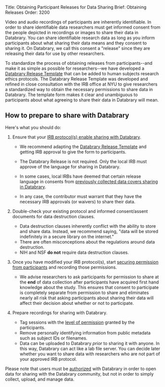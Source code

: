Title: Obtaining Participant Releases for Data Sharing
Brief: Obtaining Releases
Order: 3200

Video and audio recordings of participants are inherently identifiable. In order to share identifiable data researchers must get informed consent from the people depicted in recordings or images to share their data in Databrary.
You can share identifiable research data as long as you inform participants about what sharing their data means and they consent to sharing it. On Databrary, we call this consent a "release" since they are releasing their data for use by other researchers.

To standardize the process of obtaining releases from participants--and make it as simple as possible for researchers--we have developed a [Databrary Release Template](|filename|../../policies/release-template.mdi) that can be added to human subjects research ethics protocols.
The Databrary Release Template was developed and refined in close consultation with the IRB office at NYU to give researchers a standardized way to obtain the necessary permissions to share data in Databrary.
The template form makes it clear and unambiguous to participants about what agreeing to share their data in Databrary will mean.

## How to prepare to share with Databrary

Here's what you should do:

1. Ensure that your [IRB protocol(s) enable sharing with Databrary](|filename|release/template.md).
	- We recommend adapting the [Databrary Release Template](|filename|../../../templates/release-template.md) and getting IRB approval to give the form to participants.

	- The Databrary Release is not required. Only the local IRB must approve of the language for sharing in Databrary.

	- In some cases, local IRBs have deemed that certain release language in consents from [previously collected data covers sharing in Databrary](|filename|release/grandfathering-data.md).

	- In any case, the contributor must warrant that they have the necessary IRB approvals (or waivers) to share their data.

1. Double-check your existing protocol and informed consent/assent documents for data destruction clauses.
	- Data destruction clauses inherently conflict with the ability to store and share data. Instead, we recommend saying, "data will be stored indefinitely in a secure library on the internet."
	- There are often misconceptions about the regulations around data destruction.
	- NIH and NSF **do not** require data destruction clauses.

1. Once you have modified your IRB protocol(s), start [securing permission from participants](|filename|release/asking.md) and recording those permissions.
	- We advise researchers to ask participants for permission to share at the **end** of data collection after participants have acquired first hand knowledge about the study. This ensures that consent to participate is completely separate from permission to share and eliminates nearly all risk that asking participants about sharing their data will affect their decision about whether or not to participate.

1. Prepare recordings for sharing with Databrary.
	- Tag sessions with the [level of permission](|filename|release/release-levels.md) granted by the participants.
	- Remove personally identifying information from public metadata such as subject IDs or filenames.
	- Data can be uploaded to Databrary *prior* to sharing it with anyone. In this way, Databrary can act like a lab file server. You can decide later whether you want to share data with researchers who are not part of your approved IRB protocol.

Please note that users must be [authorized](|filename|authorization.md) with Databrary in order to open data for sharing with the Databrary community, but not in order to simply collect, upload, and manage data.

